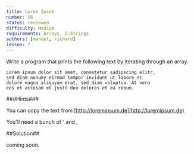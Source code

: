 ```yaml
---
title: Lorem Ipsum
number: 16
status: reviewed
difficulty: Medium
requirements: Arrays, C-Strings
authors: [manuel, richard]
lesson: 7
---
```


Write a program that prints the following text by iterating through an array.


    Lorem ipsum dolor sit amet, consetetur sadipscing elitr,
    sed diam nonumy eirmod tempor invidunt ut labore et
    dolore magna aliquyam erat, sed diam voluptua. At vero
    eos et accusam et justo duo dolores et ea rebum.

###Hints###

You can copy the text from [http://loremipsum.de](http://loremipsum.de)

You'll need a bunch of *'* and *,*

##Solution##

coming soon.

<!--

    #include <stdio.h>

    int main(void) {
        char loremipsum[] = {'l','o','r','e','m',' ','i','p','s','u','m','\n'};

        for(int i = 0; i < (sizeof loremipsum / sizeof loremipsum[0]); i++)
            printf("%c",loremipsum[i]);

        return 0;
    }

-->

